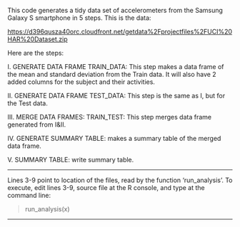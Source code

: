 This code generates a tidy data set of accelerometers from the Samsung Galaxy S smartphone in 5 steps. This is the data:

https://d396qusza40orc.cloudfront.net/getdata%2Fprojectfiles%2FUCI%20HAR%20Dataset.zip

Here are the steps:

I. GENERATE DATA FRAME TRAIN_DATA: This step makes a data frame of the mean and standard deviation from the Train data. It will also have 2 added columns for the subject and their activities.

II. GENERATE DATA FRAME TEST_DATA: This step is the same as I, but for the Test data.

III. MERGE DATA FRAMES: TRAIN_TEST: This step merges data frame generated from I&II.

IV. GENERATE SUMMARY TABLE: makes a summary table of the merged data frame.

V. SUMMARY TABLE: write summary table.

____________________________________________


Lines 3-9 point to location of the files, read by the function ‘run_analysis’.
To execute, edit lines 3-9, source file at the R console, and type at the command line:

> run_analysis(x)

____________________________________________






